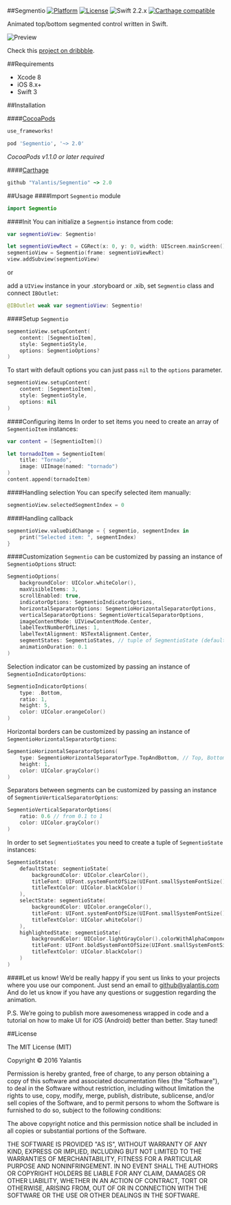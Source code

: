##Segmentio
[![Platform](http://img.shields.io/badge/platform-iOS-blue.svg?style=flat)](https://cocoapods.org/?q=segmentio) [![License](http://img.shields.io/badge/license-MIT-green.svg?style=flat)](https://github.com/Yalantis/Segmentio/blob/master/LICENSE) ![Swift 2.2.x](https://img.shields.io/badge/Swift-2.2.x-orange.svg) [![Carthage compatible](https://img.shields.io/badge/Carthage-compatible-4BC51D.svg?style=flat)](https://github.com/Carthage/Carthage)

Animated top/bottom segmented control written in Swift.

![Preview](https://github.com/Yalantis/Segmentio/blob/master/Assets/animation.gif)

Check this <a href="https://dribbble.com/shots/2820372-Segmentio-Component">project on dribbble</a>.

##Requirements

- Xcode 8
- iOS 8.x+
- Swift 3

##Installation

####[CocoaPods](http://cocoapods.org)
```ruby
use_frameworks! 

pod 'Segmentio', '~> 2.0'
```

*CocoaPods v1.1.0 or later required*

####[Carthage](http://github.com/Carthage/Carthage)
```ruby
github "Yalantis/Segmentio" ~> 2.0
```

##Usage
####Import `Segmentio` module
```swift
import Segmentio
```

####Init
You can initialize a `Segmentio` instance from code:

```swift
var segmentioView: Segmentio!

let segmentioViewRect = CGRect(x: 0, y: 0, width: UIScreen.mainScreen().bounds.width, height: 125)
segmentioView = Segmentio(frame: segmentioViewRect)
view.addSubview(segmentioView)
```

or

add a `UIView` instance in your .storyboard or .xib, set `Segmentio` class and connect `IBOutlet`:

```swift
@IBOutlet weak var segmentioView: Segmentio!
```

####Setup `Segmentio`
```swift
segmentioView.setupContent(
	content: [SegmentioItem],
	style: SegmentioStyle,
	options: SegmentioOptions?
)
```

To start with default options you can just pass `nil` to the `options` parameter.

```swift
segmentioView.setupContent(
	content: [SegmentioItem],
	style: SegmentioStyle,
	options: nil
)
```


####Configuring items 
In order to set items you need to create an array of `SegmentioItem` instances:

```swift
var content = [SegmentioItem]()

let tornadoItem = SegmentioItem(
	title: "Tornado",
	image: UIImage(named: "tornado")
)
content.append(tornadoItem)
```

####Handling selection
You can specify selected item manually:

```swift
segmentioView.selectedSegmentIndex = 0
```

####Handling callback

```swift
segmentioView.valueDidChange = { segmentio, segmentIndex in
	print("Selected item: ", segmentIndex)
}
```

####Customization
`Segmentio` can be customized by passing an instance of `SegmentioOptions` struct:

```swift
SegmentioOptions(
	backgroundColor: UIColor.whiteColor(),
	maxVisibleItems: 3,
	scrollEnabled: true,
	indicatorOptions: SegmentioIndicatorOptions,
	horizontalSeparatorOptions: SegmentioHorizontalSeparatorOptions,
	verticalSeparatorOptions: SegmentioVerticalSeparatorOptions,
	imageContentMode: UIViewContentMode.Center,
	labelTextNumberOfLines: 1,
	labelTextAlignment: NSTextAlignment.Center,
	segmentStates: SegmentioStates, // tuple of SegmentioState (defaultState, selectState, highlightedState)
	animationDuration: 0.1
)
```

Selection indicator can be customized by passing an instance of `SegmentioIndicatorOptions`:

```swift
SegmentioIndicatorOptions(
	type: .Bottom,
	ratio: 1,
	height: 5,
	color: UIColor.orangeColor()
)
```

Horizontal borders can be customized by passing an instance of `SegmentioHorizontalSeparatorOptions`:

```swift
SegmentioHorizontalSeparatorOptions(
	type: SegmentioHorizontalSeparatorType.TopAndBottom, // Top, Bottom, TopAndBottom
	height: 1,
	color: UIColor.grayColor()
)
```

Separators between segments can be customized by passing an instance of  `SegmentioVerticalSeparatorOptions`:

```swift
SegmentioVerticalSeparatorOptions(
	ratio: 0.6 // from 0.1 to 1
	color: UIColor.grayColor()
)
```

In order to set `SegmentioStates` you need to create a tuple of `SegmentioState` instances:

```swift
SegmentioStates(
	defaultState: segmentioState(
		backgroundColor: UIColor.clearColor(),
		titleFont: UIFont.systemFontOfSize(UIFont.smallSystemFontSize()),
		titleTextColor: UIColor.blackColor()
	),
	selectState: segmentioState(
		backgroundColor: UIColor.orangeColor(),
		titleFont: UIFont.systemFontOfSize(UIFont.smallSystemFontSize()),
		titleTextColor: UIColor.whiteColor()
	),
	highlightedState: segmentioState(
		backgroundColor: UIColor.lightGrayColor().colorWithAlphaComponent(0.6),
		titleFont: UIFont.boldSystemFontOfSize(UIFont.smallSystemFontSize()),
		titleTextColor: UIColor.blackColor()
	)
)
```

####Let us know!
We’d be really happy if you sent us links to your projects where you use our component. Just send an email to github@yalantis.com And do let us know if you have any questions or suggestion regarding the animation.

P.S. We’re going to publish more awesomeness wrapped in code and a tutorial on how to make UI for iOS (Android) better than better. Stay tuned!

##License

The MIT License (MIT)

Copyright © 2016 Yalantis

Permission is hereby granted, free of charge, to any person obtaining a copy
of this software and associated documentation files (the "Software"), to deal
in the Software without restriction, including without limitation the rights
to use, copy, modify, merge, publish, distribute, sublicense, and/or sell
copies of the Software, and to permit persons to whom the Software is
furnished to do so, subject to the following conditions:

The above copyright notice and this permission notice shall be included in
all copies or substantial portions of the Software.

THE SOFTWARE IS PROVIDED "AS IS", WITHOUT WARRANTY OF ANY KIND, EXPRESS OR
IMPLIED, INCLUDING BUT NOT LIMITED TO THE WARRANTIES OF MERCHANTABILITY,
FITNESS FOR A PARTICULAR PURPOSE AND NONINFRINGEMENT. IN NO EVENT SHALL THE
AUTHORS OR COPYRIGHT HOLDERS BE LIABLE FOR ANY CLAIM, DAMAGES OR OTHER
LIABILITY, WHETHER IN AN ACTION OF CONTRACT, TORT OR OTHERWISE, ARISING FROM,
OUT OF OR IN CONNECTION WITH THE SOFTWARE OR THE USE OR OTHER DEALINGS IN
THE SOFTWARE.
